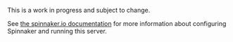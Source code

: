 This is a work in progress and subject to change.

See [the spinnaker.io documentation](https://dash.readme.io/legacy/project/spinnaker/v1.0/docs/monitoring-a-spinnaker-deployment) for more information about configuring Spinnaker and running this server.

